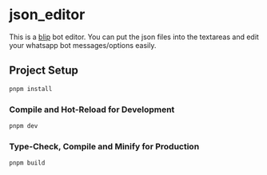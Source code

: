 # json_editor

This is a <a target="_blank" href="blip.ai">blip</a> bot editor. You can put the json files into the textareas and edit your whatsapp bot messages/options easily.

## Project Setup

```sh
pnpm install
```

### Compile and Hot-Reload for Development

```sh
pnpm dev
```

### Type-Check, Compile and Minify for Production

```sh
pnpm build
```
